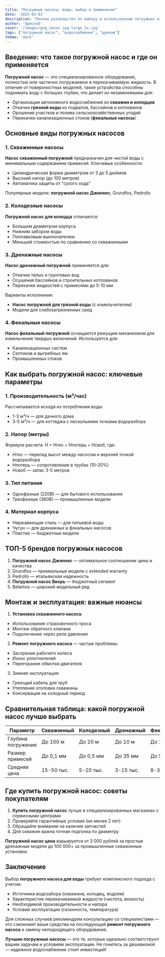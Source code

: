 ```yaml
---
title: "Погружные насосы: виды, выбор и применение"
date: '2025-03-01'
description: "Полное руководство по выбору и использованию погружных насосов для воды, скважин, колодцев и грязной воды"
author: 'Армснаб'
cover: '/images/pog_nasos.jpg.large_2x.jpg'
tags: ["погружной насос", "водоснабжение", "дренаж"]
theme: 'dark'
---
```


## Введение: что такое погружной насос и где он применяется

**Погружной насос** — это специализированное оборудование, полностью или частично погружаемое в перекачиваемую жидкость. В отличие от поверхностных моделей, такие устройства способны поднимать воду с больших глубин, что делает их незаменимыми для:

- Организации автономного водоснабжения из **скважин и колодцев**
- Откачки **грязной воды** из подвалов, бассейнов и котлованов
- Орошения участков и полива сельскохозяйственных угодий
- Перекачки канализационных стоков (**фекальные насосы**)

## Основные виды погружных насосов

### 1. Скважинные насосы
**Насос скважинный погружной** предназначен для чистой воды с минимальным содержанием примесей. Ключевые особенности:

- Цилиндрическая форма диаметром от 3 до 5 дюймов
- Высокий напор (до 100 метров)
- Автоматика защиты от "сухого хода"

Популярные модели: **погружной насос Джилекс**, Grundfos, Pedrollo

### 2. Колодезные насосы
**Погружной насос для колодца** отличается:

- Большим диаметром корпуса
- Нижним забором воды
- Поплавковым выключателем
- Меньшей стоимостью по сравнению со скважинными

### 3. Дренажные насосы
**Насос дренажный погружной** применяется для:

- Откачки талых и грунтовых вод
- Осушения бассейнов и строительных котлованов
- Перекачки жидкостей с примесями до 5-10 мм

Варианты исполнения:
- **Насос погружной для грязной воды** (с измельчителем)
- Модели для слабозагрязненных сред

### 4. Фекальные насосы
**Насос фекальный погружной** оснащается режущим механизмом для измельчения твердых включений. Используется для:

- Канализационных систем
- Септиков и выгребных ям
- Промышленных стоков

## Как выбрать погружной насос: ключевые параметры

### 1. Производительность (м³/час)
Рассчитывается исходя из потребления воды:
- 1-3 м³/ч — для дачного дома
- 3-5 м³/ч — для коттеджа с несколькими точками водоразбора

### 2. Напор (метры)
Формула расчета: H = Hгео + Hпотерь + Hсвоб, где:
- Hгео — перепад высот между насосом и верхней точкой водоразбора
- Hпотерь — сопротивление в трубах (10-20%)
- Hсвоб — запас 3-5 метров

### 3. Тип питания
- Однофазные (220В) — для бытового использования
- Трехфазные (380В) — промышленные модели

### 4. Материал корпуса
- Нержавеющая сталь — для питьевой воды
- Чугун — для дренажных и фекальных насосов
- Пластик — бюджетные модели

## ТОП-5 брендов погружных насосов

1. **Погружной насос Джилекс** — оптимальное соотношение цены и качества
2. Grundfos — премиальные модели с extended warranty
3. Pedrollo — итальянская надежность
4. **Погружной насос Вихрь** — бюджетный сегмент
5. Belamos — широкий модельный ряд

## Монтаж и эксплуатация: важные нюансы

1. **Установка скважинного насоса**:
- Использование страховочного троса
- Монтаж обратного клапана
- Подключение через реле давления

2. **Ремонт погружного насоса** — частые проблемы:
- Засорение рабочего колеса
- Износ уплотнителей
- Перегорание обмотки двигателя

3. Зимняя эксплуатация:
- Греющий кабель для труб
- Утепление оголовка скважины
- Консервация на холодный период

## Сравнительная таблица: какой погружной насос лучше выбрать

| Параметр       | Скважинный | Колодезный | Дренажный | Фекальный |
|----------------|------------|------------|-----------|-----------|
| Глубина погружения | До 100 м | До 20 м | До 10 м | До 10 м |
| Размер примесей | До 0,1 мм | До 0,5 мм | До 35 мм | До 50 мм |
| Средняя цена    | 15-50 тыс. | 5-20 тыс. | 3-15 тыс. | 8-30 тыс. |

## Где купить погружной насос: советы покупателям

1. **Купить погружной насос** лучше в специализированных магазинах с сервисными центрами
2. Проверяйте гарантийные условия (не менее 2 лет)
3. Обращайте внимание на наличие запчастей
4. Для скважин важна точная подгонка по диаметру

**Погружной насос цена** варьируется от 3 000 рублей за простые дренажные модели до 100 000+ за промышленные скважинные установки.

## Заключение

Выбор **погружного насоса для воды** требует комплексного подхода с учетом:
- Источника водозабора (скважина, колодец, водоем)
- Характеристик перекачиваемой жидкости (чистота, вязкость)
- Необходимой производительности и напора
- Условий эксплуатации (сезонность, температура)

Для сложных случаев рекомендуем консультацию со специалистами — это сэкономит ваши средства на последующий **ремонт погружного насоса** и замену неподходящего оборудования.

**Лучшие погружные насосы** — это те, которые идеально соответствуют вашим задачам и условиям эксплуатации. Не гонитесь за дешевизной — надежное водоснабжение стоит инвестиций!